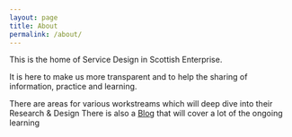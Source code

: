 ```yaml
---
layout: page
title: About
permalink: /about/
---
```

This is the home of Service Design in Scottish Enterprise.

It is here to make us more transparent and to help the sharing of information, practice and learning.

There are areas for various workstreams which will deep dive into their Research & Design
There is also a [Blog](https://scotentSD.github.io/blog/) that will cover a lot of the ongoing learning

